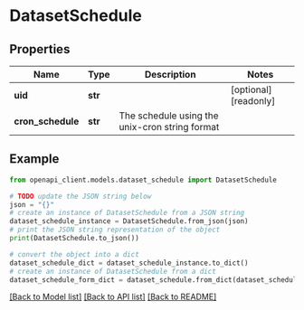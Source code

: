 # DatasetSchedule


## Properties

Name | Type | Description | Notes
------------ | ------------- | ------------- | -------------
**uid** | **str** |  | [optional] [readonly] 
**cron_schedule** | **str** | The schedule using the unix-cron string format | 

## Example

```python
from openapi_client.models.dataset_schedule import DatasetSchedule

# TODO update the JSON string below
json = "{}"
# create an instance of DatasetSchedule from a JSON string
dataset_schedule_instance = DatasetSchedule.from_json(json)
# print the JSON string representation of the object
print(DatasetSchedule.to_json())

# convert the object into a dict
dataset_schedule_dict = dataset_schedule_instance.to_dict()
# create an instance of DatasetSchedule from a dict
dataset_schedule_form_dict = dataset_schedule.from_dict(dataset_schedule_dict)
```
[[Back to Model list]](../README.md#documentation-for-models) [[Back to API list]](../README.md#documentation-for-api-endpoints) [[Back to README]](../README.md)


